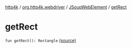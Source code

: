 [http4k](../../index.md) / [org.http4k.webdriver](../index.md) / [JSoupWebElement](index.md) / [getRect](./get-rect.md)

# getRect

`fun getRect(): Rectangle` [(source)](https://github.com/http4k/http4k/blob/master/http4k-testing-webdriver/src/main/kotlin/org/http4k/webdriver/JSoupWebElement.kt#L139)